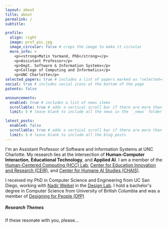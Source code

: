 ```yaml
---
layout: about
title: about
permalink: /
subtitle:

profile:
  align: right
  image: prof_pic.jpg
  image_circular: false # crops the image to make it circular
  more_info: >
    <p><strong>Matin Yarmand, PhD</strong></p>
    <p>Assistant Professor</p>
    <p>Dept. Software & Information Systems</p>
    <p>College of Computing and Informatics</p>
    <p>UNC Charlotte</p>
selected_papers: true # includes a list of papers marked as "selected={true}"
social: true # includes social icons at the bottom of the page
patents: false

announcements:
  enabled: true # includes a list of news items
  scrollable: true # adds a vertical scroll bar if there are more than 3 news items
  limit: 5 # leave blank to include all the news in the `_news` folder

latest_posts:
  enabled: false
  scrollable: true # adds a vertical scroll bar if there are more than 3 new posts items
  limit: 3 # leave blank to include all the blog posts
---
```


I'm an Assistant Professor of Software and Information Systems at UNC Charlotte. My research lies at the intersection of **Human-Computer Interaction**, **Educational Technology**, and **Applied AI**. I am a member of the [<u>Human-Centered Computing (HCC) Lab</u>](https://sites.google.com/uncc.edu/hci-cci/home), [<u>Center for Education Innovation and Research (CEIR)</u>](https://sites.google.com/view/cci-center-for-education-innov/home), and [<u>Center for Humane AI Studies (CHAIS)</u>](https://sites.google.com/uncc.edu/center-for-humane-ai/home).

I received my PhD in Computer Science and Engineering from UC San Diego, working with [<u>Nadir Weibel</u>](https://hxi.ucsd.edu/author/nadir-weibel/) in the [<u>Design Lab</u>](https://designlab.ucsd.edu/). I hold a bachelor's degree in Computer Science from University of British Columbia and was a member of [<u>Designing for People (DfP)</u>](https://dfp.ubc.ca/)

<h5>Research Themes</h5>

If these resonate with you, please...